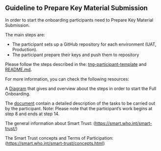 
## Guideline to Prepare Key Material Submission 

In order to start the onboarding participants need to Prepare Key Material Submission.

The main steps are:

* The participant sets up a GitHub repository for each environment (UAT, Production).
* The participant prepare their keys and push them to repository

 Please follow the steps described in the: [tng-participant-template](https://github.com/WorldHealthOrganization/tng-participant-template)
and [README.md](https://github.com/WorldHealthOrganization/tng-participant-template/blob/main/README.md).

 For more information, you can check the following resources:

 A [Diagram](https://smart.who.int/smart-trust/OnboardingProcessInteractionParticipantAndWHO.png) that gives and overview about the steps in order to start the Full Onboarding.
 
The [document](https://worldhealthorganization.github.io/smart-trust/concepts_onboarding_process_full.html) contain a detailed description of the tasks to be carried out by the participant.
 Note: Please note that the participant’s work begins at step 8 and ends at step 14.

The general information about Smart Trust:
(https://smart.who.int/smart-trust/)

The Smart Trust concepts and Terms of Participation: 
(https://smart.who.int/smart-trust/concepts.html)



